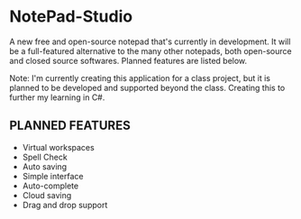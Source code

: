 # NotePad-Studio

A new free and open-source notepad that's currently in development. It will be a full-featured alternative to the many other notepads, both open-source and closed source softwares. Planned features are listed below. 

Note: I'm currently creating this application for a class project, but it is planned to be developed and supported beyond the class. Creating this to further my learning in C#.


PLANNED FEATURES
-----------------
* Virtual workspaces
* Spell Check
* Auto saving
* Simple interface
* Auto-complete
* Cloud saving
* Drag and drop support
